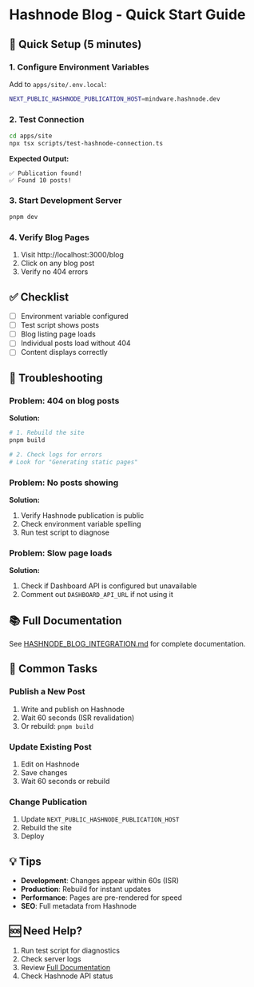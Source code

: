 # Hashnode Blog - Quick Start Guide

## 🚀 Quick Setup (5 minutes)

### 1. Configure Environment Variables

Add to `apps/site/.env.local`:

```bash
NEXT_PUBLIC_HASHNODE_PUBLICATION_HOST=mindware.hashnode.dev
```

### 2. Test Connection

```bash
cd apps/site
npx tsx scripts/test-hashnode-connection.ts
```

**Expected Output:**
```
✅ Publication found!
✅ Found 10 posts!
```

### 3. Start Development Server

```bash
pnpm dev
```

### 4. Verify Blog Pages

1. Visit http://localhost:3000/blog
2. Click on any blog post
3. Verify no 404 errors

## ✅ Checklist

- [ ] Environment variable configured
- [ ] Test script shows posts
- [ ] Blog listing page loads
- [ ] Individual posts load without 404
- [ ] Content displays correctly

## 🔧 Troubleshooting

### Problem: 404 on blog posts

**Solution:**
```bash
# 1. Rebuild the site
pnpm build

# 2. Check logs for errors
# Look for "Generating static pages"
```

### Problem: No posts showing

**Solution:**
1. Verify Hashnode publication is public
2. Check environment variable spelling
3. Run test script to diagnose

### Problem: Slow page loads

**Solution:**
1. Check if Dashboard API is configured but unavailable
2. Comment out `DASHBOARD_API_URL` if not using it

## 📚 Full Documentation

See [HASHNODE_BLOG_INTEGRATION.md](./HASHNODE_BLOG_INTEGRATION.md) for complete documentation.

## 🎯 Common Tasks

### Publish a New Post

1. Write and publish on Hashnode
2. Wait 60 seconds (ISR revalidation)
3. Or rebuild: `pnpm build`

### Update Existing Post

1. Edit on Hashnode
2. Save changes
3. Wait 60 seconds or rebuild

### Change Publication

1. Update `NEXT_PUBLIC_HASHNODE_PUBLICATION_HOST`
2. Rebuild the site
3. Deploy

## 💡 Tips

- **Development**: Changes appear within 60s (ISR)
- **Production**: Rebuild for instant updates
- **Performance**: Pages are pre-rendered for speed
- **SEO**: Full metadata from Hashnode

## 🆘 Need Help?

1. Run test script for diagnostics
2. Check server logs
3. Review [Full Documentation](./HASHNODE_BLOG_INTEGRATION.md)
4. Check Hashnode API status





